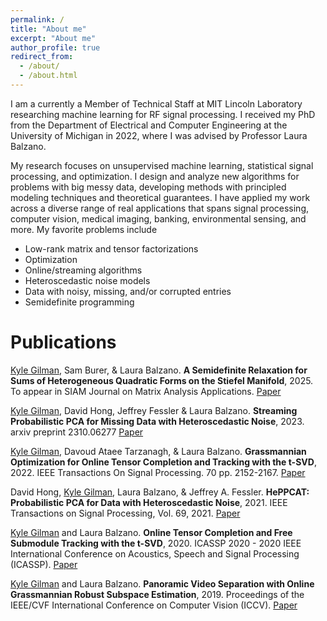 ```yaml
---
permalink: /
title: "About me"
excerpt: "About me"
author_profile: true
redirect_from: 
  - /about/
  - /about.html
---
```


I am a currently a Member of Technical Staff at MIT Lincoln Laboratory researching machine learning for RF signal processing. I received my PhD from the Department of Electrical and Computer Engineering at the University of Michigan in 2022, where I was advised by Professor Laura Balzano. 

My research focuses on unsupervised machine learning, statistical signal processing, and optimization. I design and analyze new algorithms for problems with big messy data, developing methods with principled modeling techniques and theoretical guarantees. I have applied my work across a diverse range of real applications that spans signal processing, computer vision, medical imaging, banking, environmental sensing, and more. My favorite problems include
<ul>
  <li>Low-rank matrix and tensor factorizations</li>
  <li>Optimization</li>
  <li>Online/streaming algorithms</li>
  <li>Heteroscedastic noise models</li>
  <li>Data with noisy, missing, and/or corrupted entries</li>
  <li>Semidefinite programming</li>
</ul>

Publications
======

<u>Kyle Gilman</u>, Sam Burer, & Laura Balzano. <b>A Semidefinite Relaxation for Sums of Heterogeneous Quadratic Forms on the Stiefel Manifold</b>, 2025. To appear in SIAM Journal on Matrix Analysis Applications. [Paper](https://arxiv.org/abs/2205.13653)

<u>Kyle Gilman</u>, David Hong, Jeffrey Fessler & Laura Balzano. <b>Streaming Probabilistic PCA for Missing Data with Heteroscedastic Noise</b>, 2023. arxiv preprint 2310.06277 [Paper](https://arxiv.org/abs/2310.06277)

<u>Kyle Gilman</u>, Davoud Ataee Tarzanagh, & Laura Balzano. <b>Grassmannian Optimization for Online Tensor Completion and Tracking with the t-SVD</b>, 2022. IEEE Transactions On Signal Processing. 70 pp. 2152-2167. [Paper](https://arxiv.org/abs/2001.11419)

David Hong, <u>Kyle Gilman</u>, Laura Balzano, & Jeffrey A. Fessler. <b>HePPCAT: Probabilistic PCA for Data with Heteroscedastic Noise</b>, 2021. IEEE Transactions on Signal Processing, Vol. 69, 2021. [Paper](https://arxiv.org/abs/2101.03468)

<u>Kyle Gilman</u> and Laura Balzano. <b>Online Tensor Completion and Free Submodule Tracking with the t-SVD</b>, 2020. ICASSP 2020 - 2020 IEEE International Conference on Acoustics, Speech and Signal Processing (ICASSP). [Paper](https://ieeexplore.ieee.org/document/9053199)

<u>Kyle Gilman</u> and Laura Balzano. <b>Panoramic Video Separation with Online Grassmannian Robust Subspace Estimation</b>, 2019. Proceedings of the IEEE/CVF International Conference on Computer Vision (ICCV). [Paper](https://ieeexplore.ieee.org/document/9022344)


